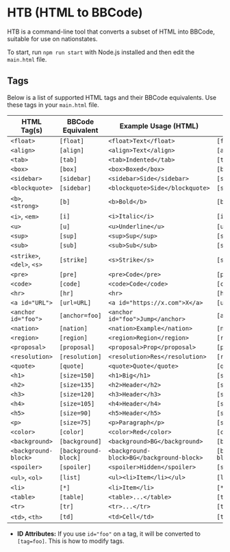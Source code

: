 # HTB (HTML to BBCode)

HTB is a command-line tool that converts a subset of HTML into BBCode, suitable for use on nationstates.

To start, run `npm run start` with Node.js installed and then edit the `main.html` file.

## Tags

Below is a list of supported HTML tags and their BBCode equivalents. Use these tags in your `main.html` file.

| HTML Tag(s)         | BBCode Equivalent         | Example Usage (HTML)                   | Resulting BBCode                |
|---------------------|--------------------------|----------------------------------------|---------------------------------|
| `<float>`           | `[float]`                | `<float>Text</float>`                  | `[float]Text[/float]`           |
| `<align>`           | `[align]`                | `<align>Text</align>`                  | `[align]Text[/align]`           |
| `<tab>`             | `[tab]`                  | `<tab>Indented</tab>`                  | `[tab]Indented[/tab]`           |
| `<box>`             | `[box]`                  | `<box>Boxed</box>`                     | `[box]Boxed[/box]`              |
| `<sidebar>`         | `[sidebar]`              | `<sidebar>Side</sidebar>`              | `[sidebar]Side[/sidebar]`       |
| `<blockquote>`      | `[sidebar]`              | `<blockquote>Side</blockquote>`        | `[sidebar]Side[/sidebar]`       |
| `<b>`, `<strong>`   | `[b]`                    | `<b>Bold</b>`                          | `[b]Bold[/b]`                   |
| `<i>`, `<em>`       | `[i]`                    | `<i>Italic</i>`                        | `[i]Italic[/i]`                 |
| `<u>`               | `[u]`                    | `<u>Underline</u>`                     | `[u]Underline[/u]`              |
| `<sup>`             | `[sup]`                  | `<sup>Sup</sup>`                       | `[sup]Sup[/sup]`                |
| `<sub>`             | `[sub]`                  | `<sub>Sub</sub>`                       | `[sub]Sub[/sub]`                |
| `<strike>`, `<del>`, `<s>` | `[strike]`        | `<s>Strike</s>`                        | `[strike]Strike[/strike]`       |
| `<pre>`             | `[pre]`                  | `<pre>Code</pre>`                      | `[pre]Code[/pre]`               |
| `<code>`            | `[code]`                 | `<code>Code</code>`                    | `[code]Code[/code]`             |
| `<hr>`              | `[hr]`                   | `<hr>`                                 | `[hr]`                          |
| `<a id="URL">`    | `[url=URL]`              | `<a id="https://x.com">X</a>`        | `[url=https://x.com]X[/url]`    |
| `<anchor id="foo">` | `[anchor=foo]`           | `<anchor id="foo">Jump</anchor>`       | `[anchor=foo]Jump[/anchor]`     |
| `<nation>`          | `[nation]`               | `<nation>Example</nation>`             | `[nation]Example[/nation]`      |
| `<region>`          | `[region]`               | `<region>Region</region>`              | `[region]Region[/region]`       |
| `<proposal>`        | `[proposal]`             | `<proposal>Prop</proposal>`            | `[proposal]Prop[/proposal]`     |
| `<resolution>`      | `[resolution]`           | `<resolution>Res</resolution>`         | `[resolution]Res[/resolution]`  |
| `<quote>`           | `[quote]`                | `<quote>Quote</quote>`                 | `[quote]Quote[/quote]`          |
| `<h1>`              | `[size=150]`             | `<h1>Big</h1>`                         | `[size=150]Big[/size]`          |
| `<h2>`              | `[size=135]`             | `<h2>Header</h2>`                      | `[size=135]Header[/size]`       |
| `<h3>`              | `[size=120]`             | `<h3>Header</h3>`                      | `[size=120]Header[/size]`       |
| `<h4>`              | `[size=105]`             | `<h4>Header</h4>`                      | `[size=105]Header[/size]`       |
| `<h5>`              | `[size=90]`              | `<h5>Header</h5>`                      | `[size=90]Header[/size]`        |
| `<p>`               | `[size=75]`              | `<p>Paragraph</p>`                     | `[size=75]Paragraph[/size]`     |
| `<color>`           | `[color]`                | `<color>Red</color>`                   | `[color]Red[/color]`            |
| `<background>`      | `[background]`           | `<background>BG</background>`          | `[background]BG[/background]`   |
| `<background-block>`| `[background-block]`     | `<background-block>BG</background-block>` | `[background-block]BG[/background-block]` |
| `<spoiler>`         | `[spoiler]`              | `<spoiler>Hidden</spoiler>`            | `[spoiler]Hidden[/spoiler]`     |
| `<ul>`, `<ol>`      | `[list]`                 | `<ul><li>Item</li></ul>`               | `[list][*]Item[/list]`          |
| `<li>`              | `[*]`                    | `<li>Item</li>`                        | `[*]Item`                       |
| `<table>`           | `[table]`                | `<table>...</table>`                   | `[table]...[/table]`            |
| `<tr>`              | `[tr]`                   | `<tr>...</tr>`                         | `[tr]...[/tr]`                  |
| `<td>`, `<th>`      | `[td]`                   | `<td>Cell</td>`                        | `[td]Cell[/td]`                 |

- **ID Attributes:** If you use `id="foo"` on a tag, it will be converted to `[tag=foo]`. This is how to modify tags.
